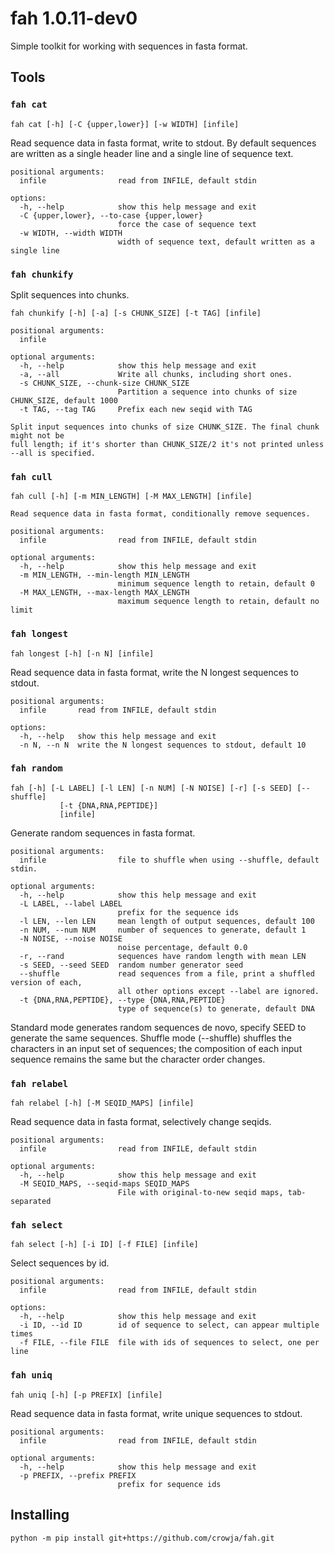 # fah 1.0.11-dev0

Simple toolkit for working with sequences in fasta format.

## Tools

### `fah cat`

```
fah cat [-h] [-C {upper,lower}] [-w WIDTH] [infile]
```

Read sequence data in fasta format, write to stdout. By default sequences are written
as a single header line and a single line of sequence text.

```
positional arguments:
  infile                read from INFILE, default stdin

options:
  -h, --help            show this help message and exit
  -C {upper,lower}, --to-case {upper,lower}
                        force the case of sequence text
  -w WIDTH, --width WIDTH
                        width of sequence text, default written as a single line
```

### `fah chunkify`

Split sequences into chunks.

```
fah chunkify [-h] [-a] [-s CHUNK_SIZE] [-t TAG] [infile]
```

```
positional arguments:
  infile

optional arguments:
  -h, --help            show this help message and exit
  -a, --all             Write all chunks, including short ones.
  -s CHUNK_SIZE, --chunk-size CHUNK_SIZE
                        Partition a sequence into chunks of size CHUNK_SIZE, default 1000
  -t TAG, --tag TAG     Prefix each new seqid with TAG

Split input sequences into chunks of size CHUNK_SIZE. The final chunk might not be
full length; if it's shorter than CHUNK_SIZE/2 it's not printed unless --all is specified.
```

### `fah cull`

```
fah cull [-h] [-m MIN_LENGTH] [-M MAX_LENGTH] [infile]
```

```
Read sequence data in fasta format, conditionally remove sequences.

positional arguments:
  infile                read from INFILE, default stdin

optional arguments:
  -h, --help            show this help message and exit
  -m MIN_LENGTH, --min-length MIN_LENGTH
                        minimum sequence length to retain, default 0
  -M MAX_LENGTH, --max-length MAX_LENGTH
                        maximum sequence length to retain, default no limit
```

### `fah longest`

```
fah longest [-h] [-n N] [infile]
```

Read sequence data in fasta format, write the N longest sequences to stdout.

```
positional arguments:
  infile       read from INFILE, default stdin

options:
  -h, --help   show this help message and exit
  -n N, --n N  write the N longest sequences to stdout, default 10
```

### `fah random`

```
fah [-h] [-L LABEL] [-l LEN] [-n NUM] [-N NOISE] [-r] [-s SEED] [--shuffle]
           [-t {DNA,RNA,PEPTIDE}]
           [infile]
```

Generate random sequences in fasta format.

```
positional arguments:
  infile                file to shuffle when using --shuffle, default stdin.

optional arguments:
  -h, --help            show this help message and exit
  -L LABEL, --label LABEL
                        prefix for the sequence ids
  -l LEN, --len LEN     mean length of output sequences, default 100
  -n NUM, --num NUM     number of sequences to generate, default 1
  -N NOISE, --noise NOISE
                        noise percentage, default 0.0
  -r, --rand            sequences have random length with mean LEN
  -s SEED, --seed SEED  random number generator seed
  --shuffle             read sequences from a file, print a shuffled version of each,
                        all other options except --label are ignored.
  -t {DNA,RNA,PEPTIDE}, --type {DNA,RNA,PEPTIDE}
                        type of sequence(s) to generate, default DNA
```

Standard mode generates random sequences de novo, specify SEED to generate the same
sequences. Shuffle mode (--shuffle) shuffles the characters in an input set of
sequences; the composition of each input sequence remains the same but the character
order changes.

### `fah relabel`

```
fah relabel [-h] [-M SEQID_MAPS] [infile]
```

Read sequence data in fasta format, selectively change seqids.

```
positional arguments:
  infile                read from INFILE, default stdin

optional arguments:
  -h, --help            show this help message and exit
  -M SEQID_MAPS, --seqid-maps SEQID_MAPS
                        File with original-to-new seqid maps, tab-separated
```

### `fah select`

```
fah select [-h] [-i ID] [-f FILE] [infile]
```

Select sequences by id.

```
positional arguments:
  infile                read from INFILE, default stdin

options:
  -h, --help            show this help message and exit
  -i ID, --id ID        id of sequence to select, can appear multiple times
  -f FILE, --file FILE  file with ids of sequences to select, one per line
```

### `fah uniq`

```
fah uniq [-h] [-p PREFIX] [infile]
```

Read sequence data in fasta format, write unique sequences to stdout.

```
positional arguments:
  infile                read from INFILE, default stdin

optional arguments:
  -h, --help            show this help message and exit
  -p PREFIX, --prefix PREFIX
                        prefix for sequence ids
```

## Installing

```
python -m pip install git+https://github.com/crowja/fah.git
```
